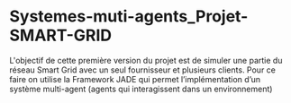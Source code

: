 # Systemes-muti-agents_Projet-SMART-GRID
L'objectif de cette première version du projet est de simuler une partie du réseau Smart Grid avec un seul fournisseur et plusieurs clients. Pour ce faire on utilise la Framework JADE qui permet l’implémentation d’un système multi-agent (agents qui interagissent dans un environnement)
